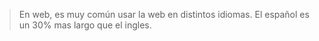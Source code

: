 >En web, es muy común usar la web en distintos idiomas. El español es un 30% mas largo que el ingles.
